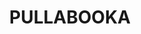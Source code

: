 ---
lastmod: '2025-04-06T06:05:20+00:00'
latitude: -33.902869
layout: suburb
longitude: 148.054607
postcode: '2810'
state: NSW
title: PULLABOOKA
url: /nsw/pullabooka/
---